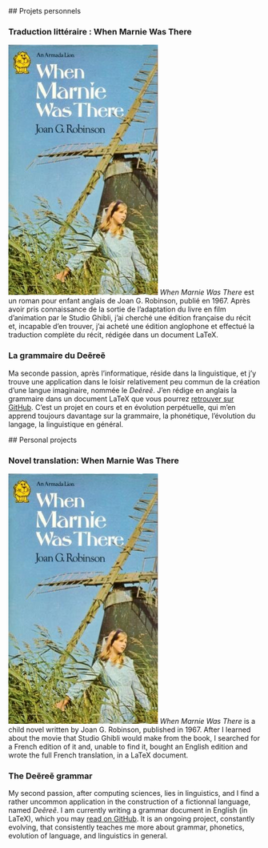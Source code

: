 <article class="perso fr">
## Projets personnels

### Traduction littéraire : When Marnie Was There
![Couverture du roman When Marnie Was There](img/marnie.jpg)
*When Marnie Was There* est un roman pour enfant anglais de Joan G. Robinson, publié en 1967. Après
avoir pris connaissance de la sortie de l’adaptation du livre en film d’animation par le Studio
Ghibli, j’ai cherché une édition française du récit et, incapable d’en trouver, j’ai acheté une
édition anglophone et effectué la traduction complète du récit, rédigée dans un document LaTeX.

### La grammaire du Deẽreẽ
Ma seconde passion, après l’informatique, réside dans la linguistique, et j’y trouve une application
dans le loisir relativement peu commun de la création d’une langue imaginaire, nommée le *Deẽreẽ*.
J’en rédige en anglais la grammaire dans un document LaTeX que vous pourrez
[retrouver sur GitHub](https://github.com/ribacq/deeree/blob/master/deeree.pdf).
C’est un projet en cours et en évolution perpétuelle, qui m’en apprend toujours davantage sur la
grammaire, la phonétique, l’évolution du langage, la linguistique en général.
</article>

<article class="perso en">
## Personal projects

### Novel translation: When Marnie Was There
![Book cover: When Marnie Was There](img/marnie.jpg)
*When Marnie Was There* is a child novel written by Joan G. Robinson, published in 1967. After I
learned about the movie that Studio Ghibli would make from the book, I searched for a French edition
of it and, unable to find it, bought an English edition and wrote the full French translation, in a
LaTeX document.

### The Deẽreẽ grammar
My second passion, after computing sciences, lies in linguistics, and I find a rather uncommon
application in the construction of a fictionnal language, named *Deẽreẽ*. I am currently writing a
grammar document in English (in LaTeX), which you may
[read on GitHub](https://github.com/ribacq/deeree/blob/master/deeree.pdf).
It is an ongoing project, constantly evolving, that consistently teaches me more about grammar,
phonetics, evolution of language, and linguistics in general.
</article>

